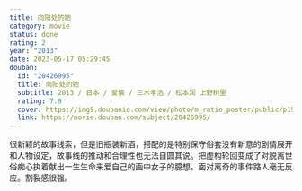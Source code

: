 ```yaml
---
title: 向阳处的她
category: movie
status: done
rating: 2
year: "2013"
date: 2023-05-17 05:29:45
douban:
  id: "20426995"
  title: 向阳处的她
  subtitle: 2013 / 日本 / 爱情 / 三木孝浩 / 松本润 上野树里
  rating: 7.9
  cover: https://img9.doubanio.com/view/photo/m_ratio_poster/public/p1946336785.jpg
  link: https://movie.douban.com/subject/20426995/
---
```


很新颖的故事线索，但是旧瓶装新酒，搭配的是特别保守俗套没有新意的剧情展开和人物设定，故事线的推动和合理性也无法自圆其说。把虚构轮回变成了对脱离世俗痴心执着献出一生生命来爱自己的画中女子的臆想。面对离奇的事件路人毫无反应。割裂感很强。

